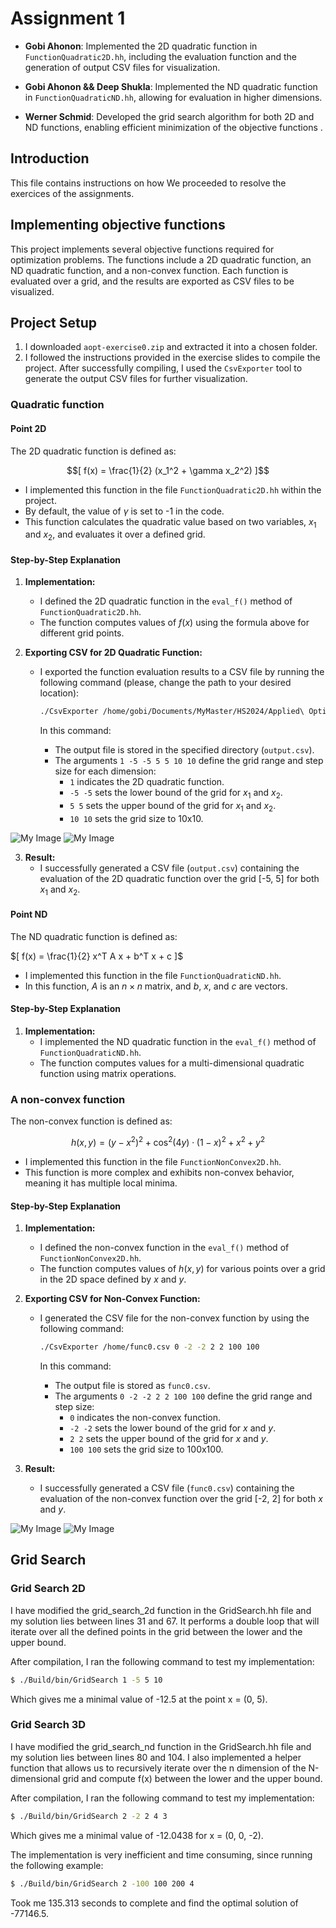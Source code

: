 <script src="https://polyfill.io/v3/polyfill.min.js?features=es6"></script>
<script id="MathJax-script" async
        src="https://cdn.jsdelivr.net/npm/mathjax@3/es5/tex-mml-chtml.js">
</script>

# Assignment 1

- **Gobi Ahonon**: Implemented the 2D quadratic function in `FunctionQuadratic2D.hh`, including the evaluation function and the generation of output CSV files for visualization.
  
- **Gobi Ahonon && Deep Shukla**: Implemented the ND quadratic function in `FunctionQuadraticND.hh`, allowing for evaluation in higher dimensions.

- **Werner Schmid**: Developed the grid search algorithm for both 2D and ND functions, enabling efficient minimization of the objective functions .

## Introduction

This file contains instructions on how We proceeded to resolve the exercices of the assignments.

## Implementing objective functions
This project implements several objective functions required for optimization problems. 
The functions include a 2D quadratic function, an ND quadratic function, and a non-convex function.
Each function is evaluated over a grid, and the results are exported as CSV files to be visualized.


## Project Setup

1. I downloaded `aopt-exercise0.zip` and extracted it into a chosen folder.
2. I followed the instructions provided in the exercise slides to compile the project. 
After successfully compiling, I used the `CsvExporter` tool to generate the output CSV files for further visualization.

### Quadratic function

#### Point 2D

The 2D quadratic function is defined as:

$$[
f(x) = \frac{1}{2} (x_1^2 + \gamma x_2^2)
]$$

- I implemented this function in the file `FunctionQuadratic2D.hh` within the project. 
- By default, the value of $\gamma$ is set to -1 in the code.
- This function calculates the quadratic value based on two variables, $x_1$ and $x_2$, and evaluates it over a defined grid.

#### Step-by-Step Explanation

1. **Implementation:**
   - I defined the 2D quadratic function in the `eval_f()` method of `FunctionQuadratic2D.hh`.
   - The function computes values of $f(x)$ using the formula above for different grid points.

2. **Exporting CSV for 2D Quadratic Function:**
   - I exported the function evaluation results to a CSV file by running the following command (please, change the path to your desired location):
   
     ```bash
     ./CsvExporter /home/gobi/Documents/MyMaster/HS2024/Applied\ Optimiz/assignements/aopt-exercise0/aopt-exercise0/build/Build/bin/output.csv 1 -5 -5 5 5 10 10
     ```
   
     In this command:
     - The output file is stored in the specified directory (`output.csv`).
     - The arguments `1 -5 -5 5 5 10 10` define the grid range and step size for each dimension:
       - `1` indicates the 2D quadratic function.
       - `-5 -5` sets the lower bound of the grid for $x_1$ and $x_2$.
       - `5 5` sets the upper bound of the grid for $x_1$ and $x_2$.
       - `10 10` sets the grid size to 10x10.

![My Image](./newplot__2.png "Contour")
![My Image](./newplot__1.png "3D surface")


3. **Result:**
   - I successfully generated a CSV file (`output.csv`) containing the evaluation of the 2D quadratic function over the grid [-5, 5] for both $x_1$ and $x_2$.

#### Point ND

The ND quadratic function is defined as:

$[
f(x) = \frac{1}{2} x^T A x + b^T x + c
]$

- I implemented this function in the file `FunctionQuadraticND.hh`.
- In this function, $A$ is an $n \times n$ matrix, and $b$, $x$, and $c$ are vectors.

#### Step-by-Step Explanation

1. **Implementation:**
   - I implemented the ND quadratic function in the `eval_f()` method of `FunctionQuadraticND.hh`.
   - The function computes values for a multi-dimensional quadratic function using matrix operations.

### A non-convex function

The non-convex function is defined as:


$$
h(x, y) = (y - x^2)^2 + \cos^2(4y) \cdot (1 - x)^2 + x^2 + y^2
$$


- I implemented this function in the file `FunctionNonConvex2D.hh`.
- This function is more complex and exhibits non-convex behavior, meaning it has multiple local minima.

#### Step-by-Step Explanation

1. **Implementation:**
   - I defined the non-convex function in the `eval_f()` method of `FunctionNonConvex2D.hh`.
   - The function computes values of $h(x, y)$ for various points over a grid in the 2D space defined by $x$ and $y$.

2. **Exporting CSV for Non-Convex Function:**
   - I generated the CSV file for the non-convex function by using the following command:
   
     ```bash
     ./CsvExporter /home/func0.csv 0 -2 -2 2 2 100 100
     ```

     In this command:
     - The output file is stored as `func0.csv`.
     - The arguments `0 -2 -2 2 2 100 100` define the grid range and step size:
       - `0` indicates the non-convex function.
       - `-2 -2` sets the lower bound of the grid for $x$ and $y$.
       - `2 2` sets the upper bound of the grid for $x$ and $y$.
       - `100 100` sets the grid size to 100x100.

3. **Result:**
   - I successfully generated a CSV file (`func0.csv`) containing the evaluation of the non-convex function over the grid [-2, 2] for both $x$ and $y$.


![My Image](./non_c_contour.png "Contour")
![My Image](./3D_non_con.png "3D surface")

## Grid Search

### Grid Search 2D

I have modified the grid_search_2d function in the GridSearch.hh file and my solution lies between lines 31 and 67. It performs a double loop that will iterate over all the defined points in the grid between the lower and the upper bound.

After compilation, I ran the following command to test my implementation:

```bash
$ ./Build/bin/GridSearch 1 -5 5 10
```

Which gives me a minimal value of -12.5 at the point x = (0, 5).

### Grid Search 3D

I have modified the grid_search_nd function in the GridSearch.hh file and my solution lies between lines 80 and 104. I also implemented a helper function that allows us to recursively iterate over the n dimension of the N-dimensional grid and compute f(x) between the lower and the upper bound.

After compilation, I ran the following command to test my implementation:

```bash
$ ./Build/bin/GridSearch 2 -2 2 4 3
```

Which gives me a minimal value of -12.0438 for x = (0, 0, -2).

The implementation is very inefficient and time consuming, since running the following example:

```bash
$ ./Build/bin/GridSearch 2 -100 100 200 4
```

Took me 135.313 seconds to complete and find the optimal solution of -77146.5.


